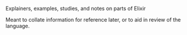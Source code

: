 Explainers, examples, studies, and notes on parts of Elixir

Meant to collate information for reference later, or to aid in review of the
  language.
